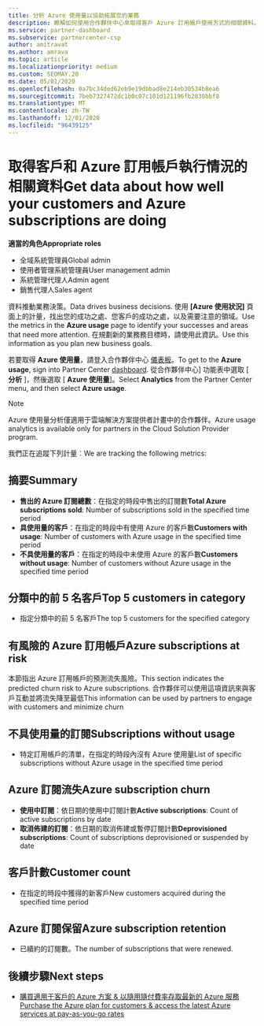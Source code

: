 ```yaml
---
title: 分析 Azure 使用量以協助拓展您的業務
description: 瞭解如何使用合作夥伴中心來取得客戶 Azure 訂用帳戶使用方式的相關資料。 資料包含銷售、有風險且正在使用中的訂閱。
ms.service: partner-dashboard
ms.subservice: partnercenter-csp
author: amitravat
ms.author: amrava
ms.topic: article
ms.localizationpriority: medium
ms.custom: SEOMAY.20
ms.date: 05/01/2020
ms.openlocfilehash: 0a7bc34ded62eb9e19dbbad8e214eb30534b8ea6
ms.sourcegitcommit: 7beb7327472dc1b0c07c101d121196fb2830bbf8
ms.translationtype: MT
ms.contentlocale: zh-TW
ms.lasthandoff: 12/01/2020
ms.locfileid: "96439125"
---
```

# <a name="get-data-about-how-well-your-customers-and-azure-subscriptions-are-doing"></a><span data-ttu-id="cadcd-104">取得客戶和 Azure 訂用帳戶執行情況的相關資料</span><span class="sxs-lookup"><span data-stu-id="cadcd-104">Get data about how well your customers and Azure subscriptions are doing</span></span>



<span data-ttu-id="cadcd-105">**適當的角色**</span><span class="sxs-lookup"><span data-stu-id="cadcd-105">**Appropriate roles**</span></span>

- <span data-ttu-id="cadcd-106">全域系統管理員</span><span class="sxs-lookup"><span data-stu-id="cadcd-106">Global admin</span></span>
- <span data-ttu-id="cadcd-107">使用者管理系統管理員</span><span class="sxs-lookup"><span data-stu-id="cadcd-107">User management admin</span></span>
- <span data-ttu-id="cadcd-108">系統管理代理人</span><span class="sxs-lookup"><span data-stu-id="cadcd-108">Admin agent</span></span>
- <span data-ttu-id="cadcd-109">銷售代理人</span><span class="sxs-lookup"><span data-stu-id="cadcd-109">Sales agent</span></span>

<span data-ttu-id="cadcd-110">資料推動業務決策。</span><span class="sxs-lookup"><span data-stu-id="cadcd-110">Data drives business decisions.</span></span> <span data-ttu-id="cadcd-111">使用 **\[Azure 使用狀況\]** 頁面上的計量，找出您的成功之處、您客戶的成功之處，以及需要注意的領域。</span><span class="sxs-lookup"><span data-stu-id="cadcd-111">Use the metrics in the **Azure usage** page to identify your successes and areas that need more attention.</span></span> <span data-ttu-id="cadcd-112">在規劃新的業務務目標時，請使用此資訊。</span><span class="sxs-lookup"><span data-stu-id="cadcd-112">Use this information as you plan new business goals.</span></span>

<span data-ttu-id="cadcd-113">若要取得 **Azure 使用量**，請登入合作夥伴中心 [儀表板](https://partner.microsoft.com/dashboard)。</span><span class="sxs-lookup"><span data-stu-id="cadcd-113">To get to the **Azure usage**, sign into Partner Center [dashboard](https://partner.microsoft.com/dashboard).</span></span> <span data-ttu-id="cadcd-114">從合作夥伴中心] 功能表中選取 [ **分析** ]，然後選取 [ **Azure 使用量**]。</span><span class="sxs-lookup"><span data-stu-id="cadcd-114">Select **Analytics** from the Partner Center menu, and then select **Azure usage**.</span></span>

> [!NOTE]
> <span data-ttu-id="cadcd-115">Azure 使用量分析僅適用于雲端解決方案提供者計畫中的合作夥伴。</span><span class="sxs-lookup"><span data-stu-id="cadcd-115">Azure usage analytics is available only for partners in the Cloud Solution Provider program.</span></span>

<span data-ttu-id="cadcd-116">我們正在追蹤下列計量︰</span><span class="sxs-lookup"><span data-stu-id="cadcd-116">We are tracking the following metrics:</span></span>

## <a name="summary"></a><span data-ttu-id="cadcd-117">摘要</span><span class="sxs-lookup"><span data-stu-id="cadcd-117">Summary</span></span>

- <span data-ttu-id="cadcd-118">**售出的 Azure 訂閱總數**：在指定的時段中售出的訂閱數</span><span class="sxs-lookup"><span data-stu-id="cadcd-118">**Total Azure subscriptions sold**: Number of subscriptions sold in the specified time period</span></span>  
- <span data-ttu-id="cadcd-119">**具使用量的客戶**：在指定的時段中有使用 Azure 的客戶數</span><span class="sxs-lookup"><span data-stu-id="cadcd-119">**Customers with usage**: Number of customers with Azure usage in the specified time period</span></span>  
- <span data-ttu-id="cadcd-120">**不具使用量的客戶**：在指定的時段中未使用 Azure 的客戶數</span><span class="sxs-lookup"><span data-stu-id="cadcd-120">**Customers without usage**: Number of customers without Azure usage in the specified time period</span></span>  

## <a name="top-5-customers-in-category"></a><span data-ttu-id="cadcd-121">分類中的前 5 名客戶</span><span class="sxs-lookup"><span data-stu-id="cadcd-121">Top 5 customers in category</span></span>

- <span data-ttu-id="cadcd-122">指定分類中的前 5 名客戶</span><span class="sxs-lookup"><span data-stu-id="cadcd-122">The top 5 customers for the specified category</span></span>  

## <a name="azure-subscriptions-at-risk"></a><span data-ttu-id="cadcd-123">有風險的 Azure 訂用帳戶</span><span class="sxs-lookup"><span data-stu-id="cadcd-123">Azure subscriptions at risk</span></span>

<span data-ttu-id="cadcd-124">本節指出 Azure 訂用帳戶的預測流失風險。</span><span class="sxs-lookup"><span data-stu-id="cadcd-124">This section indicates the predicted churn risk to Azure subscriptions.</span></span> <span data-ttu-id="cadcd-125">合作夥伴可以使用這項資訊來與客戶互動並將流失降至最低</span><span class="sxs-lookup"><span data-stu-id="cadcd-125">This information can be used by partners to engage with customers and minimize churn</span></span>

## <a name="subscriptions-without-usage"></a><span data-ttu-id="cadcd-126">不具使用量的訂閱</span><span class="sxs-lookup"><span data-stu-id="cadcd-126">Subscriptions without usage</span></span>

- <span data-ttu-id="cadcd-127">特定訂用帳戶的清單，在指定的時段內沒有 Azure 使用量</span><span class="sxs-lookup"><span data-stu-id="cadcd-127">List of specific subscriptions without Azure usage in the specified time period</span></span>  

## <a name="azure-subscription-churn"></a><span data-ttu-id="cadcd-128">Azure 訂閱流失</span><span class="sxs-lookup"><span data-stu-id="cadcd-128">Azure subscription churn</span></span>

- <span data-ttu-id="cadcd-129">**使用中訂閱**：依日期的使用中訂閱計數</span><span class="sxs-lookup"><span data-stu-id="cadcd-129">**Active subscriptions**: Count of active subscriptions by date</span></span>  
- <span data-ttu-id="cadcd-130">**取消佈建的訂閱**：依日期的取消佈建或暫停訂閱計數</span><span class="sxs-lookup"><span data-stu-id="cadcd-130">**Deprovisioned subscriptions**: Count of subscriptions deprovisioned or suspended by date</span></span>  

## <a name="customer-count"></a><span data-ttu-id="cadcd-131">客戶計數</span><span class="sxs-lookup"><span data-stu-id="cadcd-131">Customer count</span></span>

- <span data-ttu-id="cadcd-132">在指定的時段中獲得的新客戶</span><span class="sxs-lookup"><span data-stu-id="cadcd-132">New customers acquired during the specified time period</span></span>  

## <a name="azure-subscription-retention"></a><span data-ttu-id="cadcd-133">Azure 訂閱保留</span><span class="sxs-lookup"><span data-stu-id="cadcd-133">Azure subscription retention</span></span>

- <span data-ttu-id="cadcd-134">已續約的訂閱數。</span><span class="sxs-lookup"><span data-stu-id="cadcd-134">The number of subscriptions that were renewed.</span></span>

 ## <a name="next-steps"></a><span data-ttu-id="cadcd-135">後續步驟</span><span class="sxs-lookup"><span data-stu-id="cadcd-135">Next steps</span></span>

- [<span data-ttu-id="cadcd-136">購買適用于客戶的 Azure 方案 & 以隨用隨付費率存取最新的 Azure 服務</span><span class="sxs-lookup"><span data-stu-id="cadcd-136">Purchase the Azure plan for customers & access the latest Azure services at pay-as-you-go rates</span></span>](purchase-azure-plan.md)
